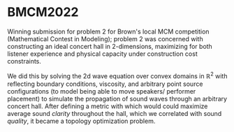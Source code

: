 # BMCM2022

Winning submission for problem 2 for Brown's local MCM competition (Mathematical Contest in Modeling); problem 2 was concerned with constructing
an ideal concert hall in 2-dimensions, maximizing for both listener experience and physical capacity under construction cost constraints.

We did this by solving the 2d wave equation over convex domains in $\mathbb{R}^2$ with reflecting boundary conditions, viscosity, and arbitrary
point source configurations (to model being able to move speakers/ performer placement) to simulate the propagation of sound
waves through an arbitrary concert hall. After defining a metric with which would could maximize average sound *clarity* throughout the hall,
which we correlated with sound *quality*, it became a topology optimization problem.

